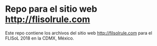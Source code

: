 # Repo para el sitio web http://flisolrule.com


Este repo contiene los archivos del sitio web http://filsolrule.com para el
FLISoL 2018 en la CDMX, México.
